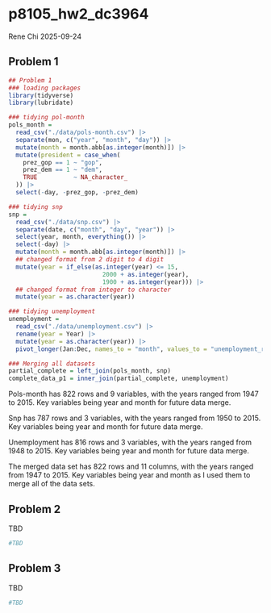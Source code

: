 p8105_hw2_dc3964
================
Rene Chi
2025-09-24

## Problem 1

``` r
## Problem 1
### loading packages
library(tidyverse)
library(lubridate)

### tidying pol-month
pols_month =
  read_csv("./data/pols-month.csv") |> 
  separate(mon, c("year", "month", "day")) |> 
  mutate(month = month.abb[as.integer(month)]) |> 
  mutate(president = case_when(
    prez_gop == 1 ~ "gop",
    prez_dem == 1 ~ "dem",
    TRUE          ~ NA_character_
  )) |> 
  select(-day, -prez_gop, -prez_dem)

### tidying snp
snp = 
  read_csv("./data/snp.csv") |> 
  separate(date, c("month", "day", "year")) |> 
  select(year, month, everything()) |> 
  select(-day) |> 
  mutate(month = month.abb[as.integer(month)]) |> 
  ## changed format from 2 digit to 4 digit 
  mutate(year = if_else(as.integer(year) <= 15,
                          2000 + as.integer(year),
                          1900 + as.integer(year))) |> 
  ## changed format from integer to character
  mutate(year = as.character(year))

### tidying unemployment
unemployment =
  read_csv("./data/unemployment.csv") |> 
  rename(year = Year) |> 
  mutate(year = as.character(year)) |> 
  pivot_longer(Jan:Dec, names_to = "month", values_to = "unemployment_rate")

### Merging all datasets
partial_complete = left_join(pols_month, snp) 
complete_data_p1 = inner_join(partial_complete, unemployment)
```

Pols-month has 822 rows and 9 variables, with the years ranged from 1947
to 2015. Key variables being year and month for future data merge.

Snp has 787 rows and 3 variables, with the years ranged from 1950 to
2015. Key variables being year and month for future data merge.

Unemployment has 816 rows and 3 variables, with the years ranged from
1948 to 2015. Key variables being year and month for future data merge.

The merged data set has 822 rows and 11 columns, with the years ranged
from 1947 to 2015. Key variables being year and month as I used them to
merge all of the data sets.

## Problem 2

TBD

``` r
#TBD
```

## Problem 3

TBD

``` r
#TBD
```
